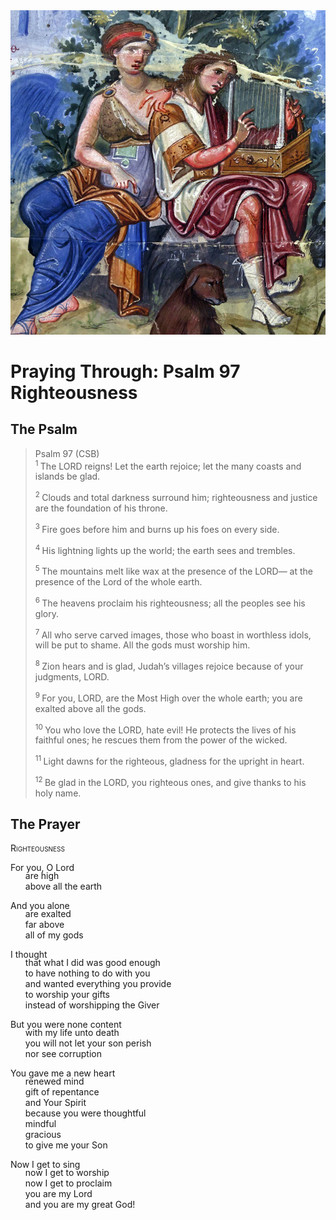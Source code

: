 <img class="intro-right" src="../images/art-paris-psalter.jpg">

<style>
  li {list-style-type: none;}
  p + ul {
    margin-top: -18px;
}
</style>

# Praying Through: Psalm 97 Righteousness

## The Psalm

>Psalm 97 (CSB)  
><sup> 1  </sup>The LORD reigns! Let the earth rejoice; let the many coasts and islands be glad. 
>
><sup> 2  </sup>Clouds and total darkness surround him; righteousness and justice are the foundation of his throne. 
>
><sup> 3  </sup>Fire goes before him and burns up his foes on every side. 
>
><sup> 4  </sup>His lightning lights up the world; the earth sees and trembles. 
>
><sup> 5  </sup>The mountains melt like wax at the presence of the LORD— at the presence of the Lord of the whole earth. 
>
><sup> 6  </sup>The heavens proclaim his righteousness; all the peoples see his glory. 
>
><sup> 7  </sup>All who serve carved images, those who boast in worthless idols, will be put to shame. All the gods must worship him. 
>
><sup> 8  </sup>Zion hears and is glad, Judah’s villages rejoice because of your judgments, LORD. 
>
><sup> 9  </sup>For you, LORD, are the Most High over the whole earth; you are exalted above all the gods. 
>
><sup> 10  </sup>You who love the LORD, hate evil! He protects the lives of his faithful ones; he rescues them from the power of the wicked. 
>
><sup> 11  </sup>Light dawns for the righteous, gladness for the upright in heart. 
>
><sup> 12  </sup>Be glad in the LORD, you righteous ones, and give thanks to his holy name.

## The Prayer

<div style="font-variant: small-caps;">
Righteousness
</div>

For you, O Lord
* are high
* above all the earth

And you alone
* are exalted
* far above
* all of my gods

I thought
* that what I did was good enough
* to have nothing to do with you
* and wanted everything you provide
* to worship your gifts
* instead of worshipping the Giver

But you were none content
* with my life unto death
* you will not let your son perish
* nor see corruption

You gave me a new heart
* renewed mind
* gift of repentance 
* and Your Spirit
* because you were thoughtful
* mindful
* gracious
* to give me your Son

Now I get to sing
* now I get to worship
* now I get to proclaim
* you are my Lord
* and you are my great God!
